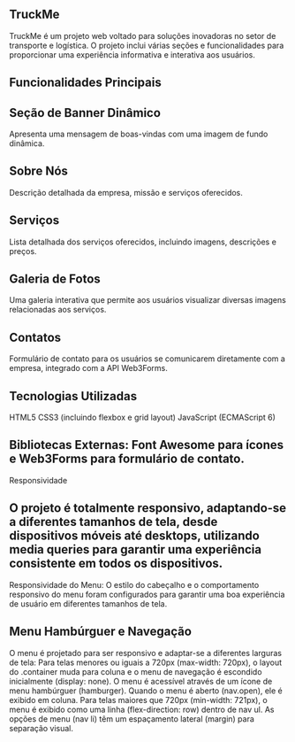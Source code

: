 ## TruckMe
TruckMe é um projeto web voltado para soluções inovadoras no setor de transporte e logística. O projeto inclui várias seções e funcionalidades para proporcionar uma experiência informativa e interativa aos usuários.
## Funcionalidades Principais
## Seção de Banner Dinâmico
Apresenta uma mensagem de boas-vindas com uma imagem de fundo dinâmica.
## Sobre Nós
Descrição detalhada da empresa, missão e serviços oferecidos.
## Serviços
Lista detalhada dos serviços oferecidos, incluindo imagens, descrições e preços.
## Galeria de Fotos
Uma galeria interativa que permite aos usuários visualizar diversas imagens relacionadas aos serviços.
## Contatos
Formulário de contato para os usuários se comunicarem diretamente com a empresa, integrado com a API Web3Forms.
## Tecnologias Utilizadas
HTML5
CSS3 (incluindo flexbox e grid layout)
JavaScript (ECMAScript 6)
## Bibliotecas Externas: Font Awesome para ícones e Web3Forms para formulário de contato.
Responsividade

## O projeto é totalmente responsivo, adaptando-se a diferentes tamanhos de tela, desde dispositivos móveis até desktops, utilizando media queries para garantir uma experiência consistente em todos os dispositivos.
Responsividade do Menu: O estilo do cabeçalho e o comportamento responsivo do menu foram configurados para garantir uma boa experiência de usuário em diferentes tamanhos de tela.
## Menu Hambúrguer e Navegação
O menu é projetado para ser responsivo e adaptar-se a diferentes larguras de tela:
Para telas menores ou iguais a 720px (max-width: 720px), o layout do .container muda para coluna e o menu de navegação é escondido inicialmente (display: none). O menu é acessível através de um ícone de menu hambúrguer (hamburger). Quando o menu é aberto (nav.open), ele é exibido em coluna.
Para telas maiores que 720px (min-width: 721px), o menu é exibido como uma linha (flex-direction: row) dentro de nav ul. As opções de menu (nav li) têm um espaçamento lateral (margin) para separação visual.
